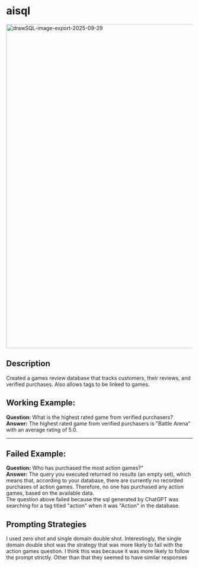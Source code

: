# aisql
<img width="3582" height="876" alt="drawSQL-image-export-2025-09-29" src="https://github.com/user-attachments/assets/3e8b164f-790d-4168-820a-b26eb27283b4" />

## Description
Created a games review database that tracks customers, their reviews, and verified purchases. Also allows tags to be linked to games.
## Working Example:<br>
**Question:** What is the highest rated game from verified purchasers?<br>
**Answer:** The highest rated game from verified purchasers is \"Battle Arena\" with an average rating of 5.0.<br><hr>
## Failed Example:<br>
**Question:** Who has purchased the most action games?"<br>
**Answer:** The query you executed returned no results (an empty set), which means that, according to your database, there are currently no recorded purchases of action games. Therefore, no one has purchased any action games, based on the available data.<br>
The question above failed because the sql generated by ChatGPT was searching for a tag titled "action" when it was "Action" in the database.
## Prompting Strategies
I used zero shot and single domain double shot. Interestingly, the single domain double shot was the strategy that was more likely to fail with the action games question. I think this was because it was more likely to follow the prompt strictly. Other than that they seemed to have similar responses
